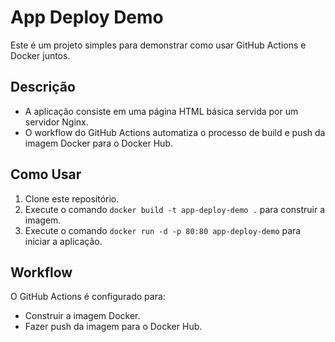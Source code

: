 # App Deploy Demo

Este é um projeto simples para demonstrar como usar GitHub Actions e Docker juntos.

## Descrição
- A aplicação consiste em uma página HTML básica servida por um servidor Nginx.
- O workflow do GitHub Actions automatiza o processo de build e push da imagem Docker para o Docker Hub.

## Como Usar
1. Clone este repositório.
2. Execute o comando `docker build -t app-deploy-demo .` para construir a imagem.
3. Execute o comando `docker run -d -p 80:80 app-deploy-demo` para iniciar a aplicação.

## Workflow
O GitHub Actions é configurado para:
- Construir a imagem Docker.
- Fazer push da imagem para o Docker Hub.
